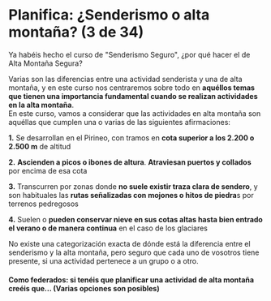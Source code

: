 # Planifica: ¿Senderismo o alta montaña? (3 de 34)

Ya habéis hecho el curso de "Senderismo Seguro", ¿por qué hacer el de Alta Montaña Segura?

Varias son las diferencias entre una actividad senderista y una de alta montaña, y en este curso nos centraremos sobre todo en **aquéllos temas que tienen una importancia fundamental cuando se realizan actividades en la alta montaña**.  
En este curso, vamos a considerar que las actividades en alta montaña son aquéllas que cumplen una o varias de las siguientes afirmaciones:

**1.** Se desarrollan en el Pirineo, con tramos en **cota superior a los 2.200 o 2.500 m** de altitud

**2.** **Ascienden a picos o ibones de altura**. **Atraviesan puertos y collados** por encima de esa cota

**3.** Transcurren por zonas donde **no suele existir traza clara de sendero**, y son habituales las **rutas señalizadas con mojones o hitos de piedra**s por terrenos pedregosos

**4.** Suelen o **pueden conservar nieve en sus cotas altas hasta bien entrado el verano o de manera continua** en el caso de los glaciares  

No existe una categorización exacta de dónde está la diferencia entre el senderismo y la alta montaña, pero seguro que cada uno de vosotros tiene presente, si una actividad pertenece a un grupo o a otro.

#### Como federados: si tenéis que planificar una actividad de alta montaña creéis que... (Varias opciones son posibles)